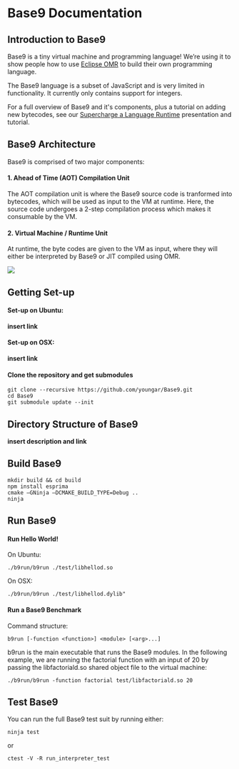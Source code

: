 # Base9 Documentation 

## Introduction to Base9

Base9 is a tiny virtual machine and programming language! We’re using it to show people how to use [Eclipse OMR](https://github.com/eclipse/omr) to build their own programming language. 

The Base9 language is a subset of JavaScript and is very limited in functionality. It currently only contains support for integers. 

For a full overview of Base9 and it's components, plus a tutorial on adding new bytecodes, see our [Supercharge a Language Runtime](https://github.com/arianneb/Base9/blob/documentation/doc/CASCON2017_SuperchargeALanguageRuntime.pdf) presentation and tutorial. 


## Base9 Architecture 

Base9 is comprised of two major components:

#### 1. Ahead of Time (AOT) Compilation Unit

The AOT compilation unit is where the Base9 source code is tranformed into bytecodes, which will be used as input to the VM at runtime. Here, the source code undergoes a 2-step compilation process which makes it consumable by the VM. 

#### 2. Virtual Machine / Runtime Unit
At runtime, the byte codes are given to the VM as input, where they will either be interpreted by Base9 or JIT compiled using OMR.

![](https://github.com/arianneb/Base9/blob/documentation/images/b9_architecture.png)


## Getting Set-up 

#### Set-up on Ubuntu:
**insert link**

#### Set-up on OSX:
**insert link**

#### Clone the repository and get submodules
```
git clone --recursive https://github.com/youngar/Base9.git
cd Base9
git submodule update --init
```


## Directory Structure of Base9

**insert description and link**


## Build Base9
```
mkdir build && cd build
npm install esprima
cmake –GNinja –DCMAKE_BUILD_TYPE=Debug ..
ninja
```

## Run Base9

#### Run Hello World!
On Ubuntu:

```./b9run/b9run ./test/libhellod.so```

On OSX:

```./b9run/b9run ./test/libhellod.dylib"```

#### Run a Base9 Benchmark

Command structure:

```b9run [-function <function>] <module> [<arg>...]```

b9run is the main executable that runs the Base9 modules. In the following example, we are running the factorial function with an input of 20 by passing the libfactoriald.so shared object file to the virtual machine: 

```./b9run/b9run -function factorial test/libfactoriald.so 20```
 


## Test Base9 

You can run the full Base9 test suit by running either:

```ninja test```

or

```ctest -V -R run_interpreter_test```
